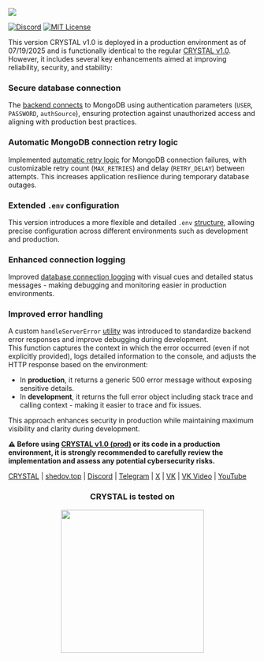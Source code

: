[<img src="https://shedov.top/ru/wp-content/images/logo_crystal-v1.0_github_25.png">](https://shedov.top/description-and-capabilities-of-crystal-v1-0/)

[![Discord](https://img.shields.io/discord/1006372235172384849?style=for-the-badge&logo=5865F2&logoColor=black&labelColor=black&color=%23f3f3f3
)](https://discord.gg/ENB7RbxVZE)
[![MIT License](https://img.shields.io/badge/license-MIT-blue.svg?style=for-the-badge&logo=5865F2&logoColor=black&labelColor=black&color=%23f3f3f3)](https://github.com/CrystalSystems/crystal-v1.0/blob/main/LICENSE)

This version CRYSTAL v1.0 is deployed in a production environment as of 07/19/2025 and is functionally identical to the regular [CRYSTAL v1.0](https://github.com/CrystalSystems/crystal-v1.0). However, it includes several key enhancements aimed at improving reliability, security, and stability:

### Secure database connection
The [backend connects](https://github.com/CrystalSystems/crystal-v1.0--prod/blob/544bfffa9c1b06b081d2be622a9190030ca0444d/backend/src/core/engine/db/connectDB.js#L22) to MongoDB using authentication parameters (`USER`, `PASSWORD`, `authSource`), ensuring protection against unauthorized access and aligning with production best practices.

### Automatic MongoDB connection retry logic
Implemented [automatic retry logic](https://github.com/CrystalSystems/crystal-v1.0--prod/blob/544bfffa9c1b06b081d2be622a9190030ca0444d/backend/src/core/engine/db/connectDB.js#L13) for MongoDB connection failures, with customizable retry count (`MAX_RETRIES`) and delay (`RETRY_DELAY`) between attempts. This increases application resilience during temporary database outages.

### Extended `.env` configuration  
This version introduces a more flexible and detailed `.env` [structure](https://github.com/CrystalSystems/crystal-v1.0--prod/tree/main/backend/src/shared/constants), allowing precise configuration across different environments such as development and production.

### Enhanced connection logging
Improved [database connection logging](https://github.com/CrystalSystems/crystal-v1.0--prod/blob/6b1bdc59fffe20d38d56a00459926a72fe5326bb/backend/src/core/engine/db/connectDB.js#L29) with visual cues and detailed status messages - making debugging and monitoring easier in production environments.

### Improved error handling  
A custom `handleServerError` [utility](https://github.com/CrystalSystems/crystal-v1.0--prod/blob/main/backend/src/shared/helpers/handle-server-error/handle-server-error.js) was introduced to standardize backend error responses and improve debugging during development.  
This function captures the context in which the error occurred (even if not explicitly provided), logs detailed information to the console, and adjusts the HTTP response based on the environment:  
- In **production**, it returns a generic 500 error message without exposing sensitive details.  
- In **development**, it returns the full error object including stack trace and calling context - making it easier to trace and fix issues.

This approach enhances security in production while maintaining maximum visibility and clarity during development.


**⚠️ Before using [CRYSTAL v1.0 (prod)](https://github.com/CrystalSystems/crystal-v1.0--prod) or its code in a production environment, it is strongly recommended to carefully review the implementation and assess any potential cybersecurity risks.**<br/>

[CRYSTAL](https://crysty.ru/) | [shedov.top](https://shedov.top/) | [Discord](https://discord.gg/ENB7RbxVZE) | [Telegram](https://t.me/ShedovChannel) | [X](https://x.com/AndrewShedov) | [VK](https://vk.com/shedovclub) | [VK Video](https://vkvideo.ru/@shedovclub) | [YouTube](https://www.youtube.com/@AndrewShedov)

<h3 align="center">CRYSTAL is tested on</h3>

<p align="center">
  <a href="https://www.browserstack.com/">
    <img src="https://shedov.top/wp-content/images/browserstack-logo-global.svg" width="290" />
  </a>
</p>
